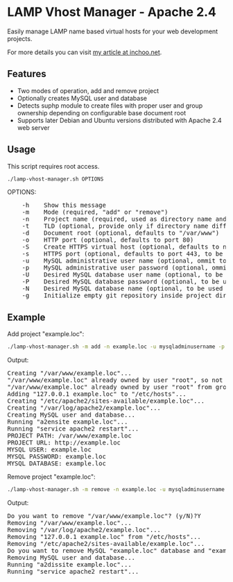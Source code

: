 LAMP Vhost Manager - Apache 2.4
======================================

Easily manage LAMP name based virtual hosts for your web development projects.

For more details you can visit [my article at inchoo.net](http://inchoo.net/tools-frameworks/easily-manage-lamp-name-based-virtual-hosts/).

Features
--------
* Two modes of operation, add and remove project
* Optionally creates MySQL user and database
* Detects suphp module to create files with proper user and group ownership depending on configurable base document root
* Supports later Debian and Ubuntu versions distributed with Apache 2.4 web server

Usage
-----
This script requires root access.

```bash
./lamp-vhost-manager.sh OPTIONS
```

OPTIONS:

<pre>
    -h    Show this message
    -m    Mode (required, "add" or "remove")
    -n    Project name (required, used as directory name and as domain name if -t is omitted)
    -t    TLD (optional, provide only if directory name differs from domain name)
    -d    Document root (optional, defaults to "/var/www")
    -o    HTTP port (optional, defaults to port 80)
    -S    Create HTTPS virtual host (optional, defaults to no, requires ssl-cert package installed)
    -s    HTTPS port (optional, defaults to port 443, to be used with -S option)
    -u    MySQL administrative user name (optional, ommit to avoid managing database)
    -p    MySQL administrative user password (optional, ommit to avoid managing database)
    -U    Desired MySQL database user name (optional, to be used with -u and -p, project name by default, trimmed to 16 characters)
    -P    Desired MySQL database password (optional, to be used with -u and -p, project name by default, trimmed to 16 characters)
    -N    Desired MySQL database name (optional, to be used with -u and -p, project name by default, trimmed to 16 characters)
    -g    Initialize empty git repository inside project directory (optional, defaults to no)
</pre>

Example
-------
Add project "example.loc":

```bash
./lamp-vhost-manager.sh -m add -n example.loc -u mysqladminusername -p mysqladminuserpassword
```

Output:

<pre>
Creating "/var/www/example.loc"...
"/var/www/example.loc" already owned by user "root", so not changing ownership...
"/var/www/example.loc" already owned by user "root" from group "root", so not changing group ownership...
Adding "127.0.0.1 example.loc" to "/etc/hosts"...
Creating "/etc/apache2/sites-available/example.loc"...
Creating "/var/log/apache2/example.loc"...
Creating MySQL user and database...
Running "a2ensite example.loc"...
Running "service apache2 restart"...
PROJECT PATH: /var/www/example.loc
PROJECT URL: http://example.loc
MYSQL USER: example.loc
MYSQL PASSWORD: example.loc
MYSQL DATABASE: example.loc
</pre>

Remove project "example.loc":

```bash
./lamp-vhost-manager.sh -m remove -n example.loc -u mysqladminusername -p mysqladminuserpassword
```

Output:

<pre>
Do you want to remove "/var/www/example.loc"? (y/N)?Y
Removing "/var/www/example.loc"...
Removing "/var/log/apache2/example.loc"...
Removing "127.0.0.1 example.loc" from "/etc/hosts"...
Removing "/etc/apache2/sites-available/example.loc"...
Do you want to remove MySQL "example.loc" database and "example.loc" user? (y/N)?Y
Removing MySQL user and database...
Running "a2dissite example.loc"...
Running "service apache2 restart"...
</pre>
